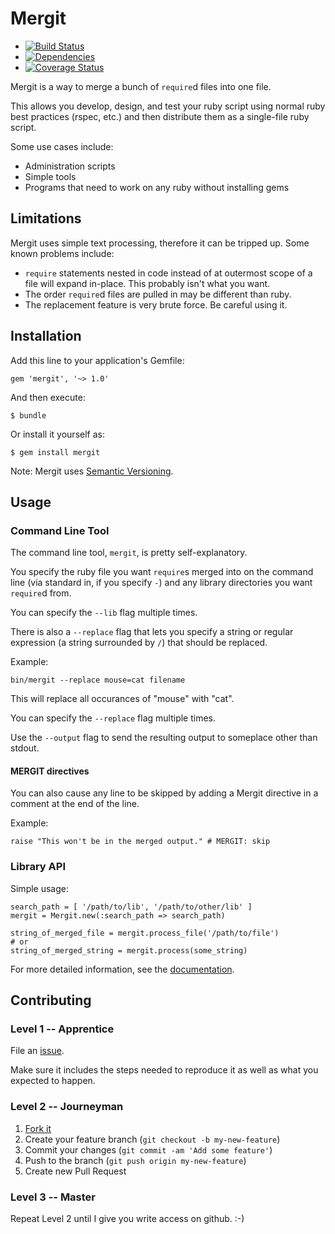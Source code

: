 # Mergit

* [![Build Status](https://secure.travis-ci.org/docwhat/mergit.png)](http://travis-ci.org/docwhat/mergit)
* [![Dependencies](https://gemnasium.com/docwhat/mergit.png)](https://gemnasium.com/docwhat/mergit)
* [![Coverage Status](https://coveralls.io/repos/docwhat/mergit/badge.png?branch=master)](https://coveralls.io/r/docwhat/mergit)

Mergit is a way to merge a bunch of `require`d files into one file.

This allows you develop, design, and test your ruby script using normal ruby best practices (rspec, etc.) and then
distribute them as a single-file ruby script.

Some use cases include:

* Administration scripts
* Simple tools
* Programs that need to work on any ruby without installing gems

## Limitations

Mergit uses simple text processing, therefore it can be tripped up.  Some known problems include:

* `require` statements nested in code instead of at outermost scope of a file will expand in-place. This probably isn't what you want.
* The order `require`d files are pulled in may be different than ruby.
* The replacement feature is very brute force.  Be careful using it.

## Installation

Add this line to your application's Gemfile:

    gem 'mergit', '~> 1.0'

And then execute:

    $ bundle

Or install it yourself as:

    $ gem install mergit

Note: Mergit uses [Semantic Versioning](http://semver.org/).

## Usage

### Command Line Tool

The command line tool, `mergit`, is pretty self-explanatory.

You specify the ruby file you want `require`s merged into on the command line (via standard in, if you specify `-`) and any library directories
you want `require`d from.

You can specify the `--lib` flag multiple times.

There is also a `--replace` flag that lets you specify a string or regular expression (a string surrounded by `/`) that should be replaced.

Example:

    bin/mergit --replace mouse=cat filename

This will replace all occurances of "mouse" with "cat".

You can specify the `--replace` flag multiple times.

Use the `--output` flag to send the resulting output to someplace other than stdout.

#### MERGIT directives

You can also cause any line to be skipped by adding a Mergit directive in a comment at the end of the line.

Example:

    raise "This won't be in the merged output." # MERGIT: skip

### Library API

Simple usage:

    search_path = [ '/path/to/lib', '/path/to/other/lib' ]
    mergit = Mergit.new(:search_path => search_path)

    string_of_merged_file = mergit.process_file('/path/to/file')
    # or
    string_of_merged_string = mergit.process(some_string)

For more detailed information, see the [documentation](http://rubydoc.info/gems/mergit/frames).

## Contributing

### Level 1 -- Apprentice

File an [issue](https://github.com/docwhat/mergit/issues).

Make sure it includes the steps needed to reproduce it as well as what you expected to happen.

### Level 2 -- Journeyman

1. [Fork it](https://help.github.com/articles/fork-a-repo)
2. Create your feature branch (`git checkout -b my-new-feature`)
3. Commit your changes (`git commit -am 'Add some feature'`)
4. Push to the branch (`git push origin my-new-feature`)
5. Create new Pull Request

### Level 3 -- Master

Repeat Level 2 until I give you write access on github. :-)

